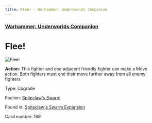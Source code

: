 ```yaml
---
title: Flee! - Warhammer: Underworlds Companion
---
```


### [Warhammer: Underworlds Companion](https://guidokessels.github.io/wh-underworlds)

  

# Flee!

![Flee!](https://warhammerunderworlds.com/wp-content/uploads/sites/6/2018/02/169_ENG.png)

<b>Action:</b> This fighter and one adjacent friendly fighter can make a Move action. Both fighters must end their move further away from all enemy fighters

Type: Upgrade

Faction: [Spiteclaw's Swarm](https://guidokessels.github.io/wh-underworlds/factions/spiteclaws-swarm)

Found in: [Spiteclaw's Swarm Expansion](https://guidokessels.github.io/wh-underworlds/locations/spiteclaws-swarm-expansion)

Card number: 169
